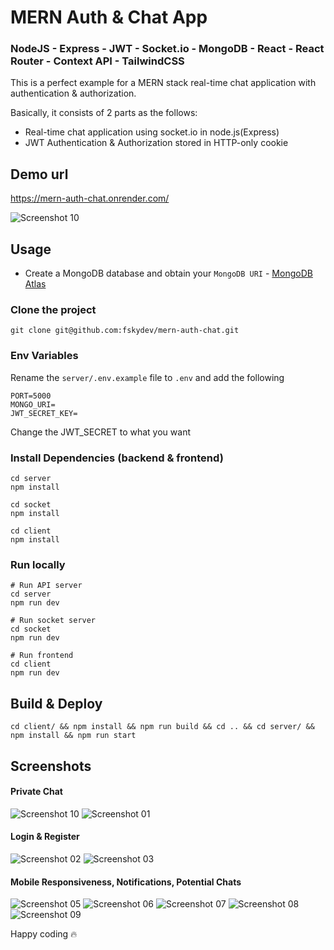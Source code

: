 # MERN Auth & Chat App

### NodeJS - Express - JWT -  Socket.io - MongoDB - React - React Router - Context API - TailwindCSS

This is a perfect example for a MERN stack real-time chat application with authentication & authorization.

Basically, it consists of 2 parts as the follows:
- Real-time chat application using socket.io in node.js(Express)
- JWT Authentication & Authorization stored in HTTP-only cookie

## Demo url
https://mern-auth-chat.onrender.com/

![Screenshot 10](https://github.com/fskydev/mern-auth-chat/assets/61609164/8221d394-1d09-485a-8411-2d3ab3067f42)


## Usage
- Create a MongoDB database and obtain your `MongoDB URI` - [MongoDB Atlas](https://www.mongodb.com/cloud/atlas/register)
### Clone the project

```
git clone git@github.com:fskydev/mern-auth-chat.git
```

### Env Variables

Rename the `server/.env.example` file to `.env` and add the following

```
PORT=5000
MONGO_URI=
JWT_SECRET_KEY=
```

Change the JWT_SECRET to what you want

### Install Dependencies (backend & frontend)
```
cd server
npm install
```
```
cd socket
npm install
```
```
cd client
npm install
```
### Run locally

```
# Run API server
cd server
npm run dev
```
```
# Run socket server
cd socket
npm run dev
```
```
# Run frontend
cd client
npm run dev
```
## Build & Deploy
```
cd client/ && npm install && npm run build && cd .. && cd server/ && npm install && npm run start
```

## Screenshots
#### Private Chat
![Screenshot 10](https://github.com/fskydev/mern-auth-chat/assets/61609164/8221d394-1d09-485a-8411-2d3ab3067f42)
![Screenshot 01](https://github.com/fskydev/mern-auth-chat/assets/61609164/462a575f-aa61-4438-b04e-a60e55dffa38)

#### Login & Register

![Screenshot 02](https://github.com/fskydev/mern-auth-chat/assets/61609164/51573ef8-157d-42ff-a56c-05675955af0f)
![Screenshot 03](https://github.com/fskydev/mern-auth-chat/assets/61609164/83c359a7-76a4-4def-9d0b-e29b75317030)

#### Mobile Responsiveness, Notifications, Potential Chats

![Screenshot 05](https://github.com/fskydev/mern-auth-chat/assets/61609164/8773b161-aab8-4214-bafb-1524c32f2566)
![Screenshot 06](https://github.com/fskydev/mern-auth-chat/assets/61609164/3fbc2c50-3a78-4d44-af82-d5dd775ab8a0)
![Screenshot 07](https://github.com/fskydev/mern-auth-chat/assets/61609164/14c0185f-f1c8-4be7-8591-275feedee005)
![Screenshot 08](https://github.com/fskydev/mern-auth-chat/assets/61609164/0e9952a8-9b89-4676-871f-4b21e1527656)
![Screenshot 09](https://github.com/fskydev/mern-auth-chat/assets/61609164/1662c49e-5ee5-4ede-8e7d-69f1da180fb6)

Happy coding 🔥
